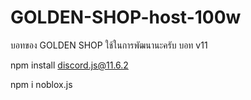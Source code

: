 # GOLDEN-SHOP-host-100w


บอทของ  GOLDEN SHOP ใช้ในการพัฒนานะครับ บอท v11 


npm install discord.js@11.6.2

npm i noblox.js
